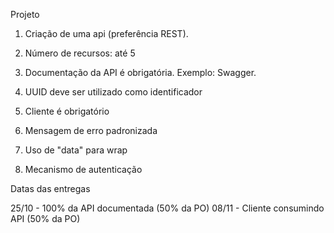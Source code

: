 Projeto

1) Criação de uma api (preferência REST).

2) Número de recursos: até 5

3) Documentação da API é obrigatória. Exemplo: Swagger.

4) UUID deve ser utilizado como identificador

5) Cliente é obrigatório

6) Mensagem de erro padronizada

7) Uso de "data" para wrap

8) Mecanismo de autenticação

Datas das entregas

25/10 - 100% da API documentada (50% da PO)
08/11 - Cliente consumindo API (50% da PO)
